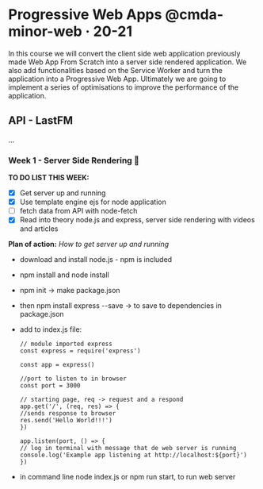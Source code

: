 # Progressive Web Apps @cmda-minor-web · 20-21

In this course we will convert the client side web application previously made Web App From Scratch into a server side rendered application. We also add functionalities based on the Service Worker and turn the application into a Progressive Web App. Ultimately we are going to implement a series of optimisations to improve the performance of the application.  

## API - LastFM
...

### Week 1 - Server Side Rendering 📡

**TO DO LIST THIS WEEK:**
- [X] Get server up and running
- [X] Use template engine ejs for node application
- [ ] fetch data from API with node-fetch
- [X] Read into theory node.js and express, server side rendering with videos and articles

**Plan of action:**
*How to get server up and running*
- download and install node.js - npm is included
- npm install and node install
- npm init -> make package.json 
- then npm install express --save -> to save to dependencies in package.json
- add to index.js file:

    ```
    // module imported express
    const express = require('express')

    const app = express()

    //port to listen to in browser
    const port = 3000

    // starting page, req -> request and a respond
    app.get('/', (req, res) => {
    //sends response to browser
    res.send('Hello World!!!')
    })

    app.listen(port, () => {
    // log in terminal with message that de web server is running
    console.log('Example app listening at http://localhost:${port}')
    })
    ```
- in command line node index.js or npm run start, to run web server 

<!-- Document in your readme.md how you will get the server up and running; git clone && npm start -->

<!-- 
### Week 2 - Progressive Web App 🚀

Goals: Convert application to a Progressive Web App

[Exercises](https://github.com/cmda-minor-web/progressive-web-apps-2021/blob/master/course/week-2.md)  
[Progressive Web Apps - slides Declan Rek](https://github.com/cmda-minor-web/progressive-web-apps-1920/blob/master/course/cmd-2020-progressive-web-apps.pdf)


### Week 3 - Critical Rendering Path 📉 

Doel: Optimize the Critical Rendering Path   
[Exercises](https://github.com/cmda-minor-web/progressive-web-apps-2021/blob/master/course/week-3.md)  
[Critical Rendering Path - slides Declan Rek](https://github.com/cmda-minor-web/progressive-web-apps-1920/blob/master/course/cmd-2020-critical-rendering-path.pdf)
 -->

<!-- Add a link to your live demo in Github Pages 🌐-->

<!-- ☝️ replace this description with a description of your own work -->

<!-- Add a nice image here at the end of the week, showing off your shiny frontend 📸 -->

<!-- Maybe a table of contents here? 📚 -->

<!-- How about a section that describes how to install this project? 🤓 -->

<!-- ...but how does one use this project? What are its features 🤔 -->

<!-- What external data source is featured in your project and what are its properties 🌠 -->

<!-- Maybe a checklist of done stuff and stuff still on your wishlist? ✅ -->

<!-- How about a license here? 📜 (or is it a licence?) 🤷 -->
